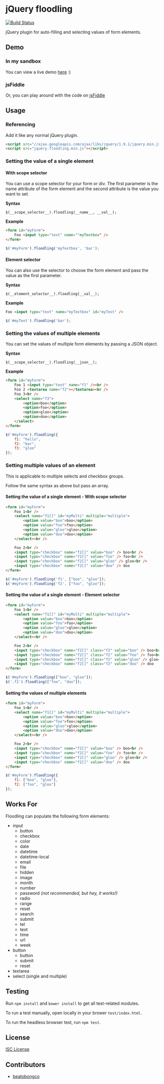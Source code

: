 # jQuery floodling

[![Build Status](https://travis-ci.org/hyubs/floodling.svg)](https://travis-ci.org/hyubs/floodling)

jQuery plugin for auto-filling and selecting values of form elements.

## Demo ##

### In my sandbox ###
You can view a live demo <a href="http://hyubs.com/floodling/">here</a> :)

### jsFiddle ###
Or, you can play around with the code on <a href="http://jsfiddle.net/hyubs/chm5P/">jsFiddle</a>


## Usage ##

### Referencing ###
Add it like any normal jQuery plugin.

```html
<script src="//ajax.googleapis.com/ajax/libs/jquery/1.9.1/jquery.min.js"></script>
<script src="jquery.floodling.min.js"></script>
```
### Setting the value of a single element ###

#### With scope selector ####
You can use a scope selector for your form or div. The first parameter is the name attribute of the form element and the second attribute is the value you want to set.

**Syntax**
```
$(__scope_selector__).floodling(__name__, __val__);
```

**Example**
```html
<form id="myForm">
	Foo <input type="text" name=""myTextbox" />
</form>
```

```javascript
$('#myForm').floodling('myTextbox', 'bar');
```

#### Element selector ####
You can also use the selector to choose the form element and pass the value as the first parameter.

**Syntax**
```
$(__element_selector__).floodling(__val__);
```

**Example**
```html
Foo <input type="text" name="myTextbox" id="myText" />
```

```javascript
$('#myText').floodling('bar');
```

### Setting the values of multiple elements ###

You can set the values of multiple form elements by passing a JSON object.

**Syntax**
```
$(__scope_selector__).floodling(__json__);
```

**Example**

```html
<form id="myForm">
	Foo 1 <input type="text" name="f1" /><br />
	Foo 2 <textarea name="f2"></textarea><br />
	Foo 3<br />
	<select name="f3">
		<option>boo</option>
		<option>foo</option>
		<option>gloo</option>
		<option>doo</option>
	</select>
</form>
```

```javascript
$('#myForm').floodling({
	f1: "hello",
	f2: "bar",
	f3: "gloo"
});
```

### Setting multiple values of an element ###

This is applicable to multiple selects and checkbox groups.

Follow the same syntax as above but pass an array.

#### Setting the value of a single element - With scope selector ####

```html
<form id="myForm">
	Foo 1<br />
	<select name="f1[]" id="myMulti" multiple="multiple">
		<option value="boo">boo</option>
		<option value="foo">foo</option>
		<option value="gloo">gloo</option>
		<option value="doo">doo</option>
	</select><br />

	Foo 2<br />
	<input type="checkbox" name="f2[]" value="boo" /> boo<br />
	<input type="checkbox" name="f2[]" value="foo" /> foo<br />
	<input type="checkbox" name="f2[]" value="gloo" /> gloo<br />
	<input type="checkbox" name="f2[]" value="doo" /> doo
</form>
```

```javascript
$('#myForm').floodling('f1', ["boo", "gloo"]);
$('#myForm').floodling('f2', ["foo", "gloo"]);
```

#### Setting the value of a single element - Element selector ####

```html
<form id="myForm">
	Foo 1<br />
	<select name="f1[]" id="myMulti" multiple="multiple">
		<option value="boo">boo</option>
		<option value="foo">foo</option>
		<option value="gloo">gloo</option>
		<option value="doo">doo</option>
	</select><br />

	Foo 2<br />
	<input type="checkbox" name="f2[]" class="f2" value="boo" /> boo<br />
	<input type="checkbox" name="f2[]" class="f2" value="foo" /> foo<br />
	<input type="checkbox" name="f2[]" class="f2" value="gloo" /> gloo<br />
	<input type="checkbox" name="f2[]" class="f2" value="doo" /> doo
</form>
```

```javascript
$('#myForm').floodling(["boo", "gloo"]);
$('.f2').floodling(["foo", "doo"]);
```

#### Setting the values of multiple elements ####

```html
<form id="myForm">
	Foo 1<br />
	<select name="f1[]" id="myMulti" multiple="multiple">
		<option value="boo">boo</option>
		<option value="foo">foo</option>
		<option value="gloo">gloo</option>
		<option value="doo">doo</option>
	</select><br />

	Foo 2<br />
	<input type="checkbox" name="f2[]" value="boo" /> boo<br />
	<input type="checkbox" name="f2[]" value="foo" /> foo<br />
	<input type="checkbox" name="f2[]" value="gloo" /> gloo<br />
	<input type="checkbox" name="f2[]" value="doo" /> doo
</form>
```

```javascript
$('#myForm').floodling({
	f1: ["boo", "gloo"],
	f2: ["foo", "gloo"]
});
```



## Works For ##

Floodling can populate the following form elements:

*	input
	*	button
	*	checkbox
	*	color
	*	date
	*	datetime
	*	datetime-local
	*	email
	*	file
	*	hidden
	*	image
	*	month
	*	number
	*	password _(not recommended, but hey, it works!)_
	*	radio
	*	range
	*	reset
	*	search
	*	submit
	*	tel
	*	text
	*	time
	*	url
	*	week
*	button
	*	button
	*	submit
	*	reset
*	textarea
*	select (single and multiple)


## Testing ##

Run `npm install` and `bower install` to get all test-related modules.

To run a test manually, open locally in your brower `test/index.html`.

To run the headless browser test, run `npm test`.

## License ##

[ISC License](https://github.com/hyubs/floodling/blob/master/LICENSE)


## Contributors ##

*	[beatobongco](https://github.com/beatobongco)
